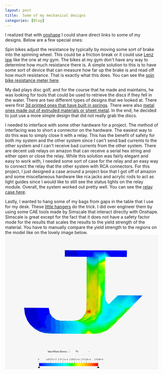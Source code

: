 ```yaml
---
layout: post
title:  Some of my mechanical designs
categories: [Blog]
---
```


I realized that with [onshape](https://www.onshape.com) I could share direct links to some of my designs. Below are a few special ones:

<!--more-->

Spin bikes adjust the resistance by typically by moving some sort of brake into the spinning wheel. This could be a friction break or it could use [Lenz law](https://en.wikipedia.org/wiki/Lenz%27s_law) like the one at my gym. The bikes at my gym don't have any way to determine how much resistance there is. A simple solution to this is to have some sort of device that can measure how far up the brake is and read off how much resistance. That is exactly what this does. You can see the [spin bike resistance meter here](https://cad.onshape.com/documents/5d16c57c6138c0a3fbce8c90/w/1669e9df286c5e4f095f9a8c/e/4e7079050bc23f54e5552a50).

My dad plays disc golf, and for the course that he made and maintains, he was looking for tools that could be used to retrieve the discs if they fell in the water. There are two different types of designs that we looked at. There were first [3d printed ones that have built in springs](https://cad.onshape.com/documents/2f9751fae3ac2d1b5826f4a4/w/87534e3cfc5dd81f523cda01/e/003d765eb94ebb749e7e09e2). There were also [metal ones made out of extruded materials or sheet metal](https://cad.onshape.com/documents/af398764111f7ea83e2afedc/w/9c21e7a432d5daf8372aee4c/e/08e70fe4657d1c0ca204fac1). In the end, he decided to just use a more simple design that did not really grab the discs.   

I needed to interface with some other hardware for a project. The method of interfacing was to short a connector on the hardware. The easiest way to do this was to simply close it with a relay. This has the benefit of safety for both my system and the other system since I can't send bad currents to the other system and I can't receive bad currents from the other system. There are decent usb relays on amazon that can receive a serial hex string and either open or close the relay. While this solution was fairly elegant and easy to work with, I needed some sort of case for the relay and an easy way to connect the relay that the other system with RCA connectors. For this project, I just designed a case around a project box that I got off of amazon and some miscellaneous hardware like rca jacks and acrylic rods to act as light guides since I would like to still see the status lights on the relay module. Overall, the system worked out pretty well. You can see the [relay case here](https://cad.onshape.com/documents/dab57cb65e135d57571f717c/w/b66e6ad87daafa5a0a820c3b/e/aa3f8aa17aa3b3217e77bb4f).  

Lastly, I wanted to hang some of my bags from gaps in the table that I use for my desk. These [little hangers](https://cad.onshape.com/documents/93e0420b7315130ea5278310/w/f1cacddeae36117ab9a1a7f6/e/49320adc9ad9702ac402c989) do the trick. I did over engineer them by using some CAE tools made by Simscale that interact directly with Onshape. Simscale is great except for the fact that it does not have a safety factor mode for the results that scales the results to the yield strength of the material. You have to manually compare the yield strength to the regions on the model like on the lovely image below.    
![Alt text](/images/simscale.png)
